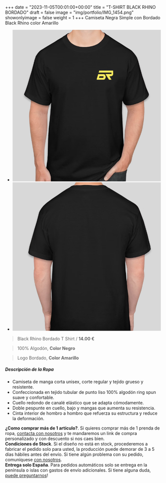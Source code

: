 +++
date = "2023-11-05T00:01:00+00:00"
title = "T-SHIRT BLACK RHINO BORDADO"
draft = false
image = "img/portfolio/IMG_1454.png"
showonlyimage = false
weight = 1
+++
Camiseta Negra Simple con Bordado Black Rhino color Amarillo

<section id="image-carousel" class="splide" aria-label="Beautiful Images">
  <div class="splide__track">
		<ul class="splide__list">
			<li class="splide__slide">
				<img src="/img/portfolio/IMG_1454.png" alt="" class="img-responsive" />
			</li>
			<li class="splide__slide">
				<img src="/img/portfolio/IMG_1454-BACK.png" alt="" class="img-responsive" />
			</li>
		</ul>
  </div>
</section>

<!-- <stripe-buy-button buy-button-id="buy_btn_1OEWIFJbgUfTyADg7TFPdeH5" publishable-key="pk_live_51J0NgaJbgUfTyADgmGvhm8jdFCyUKjNYXKAp31ypJBJUgOtduxslX2izO1uhhADBZoA7pWMHEBa17bZLfSOfS8ZF00aCIEt6Pb" /> -->

> Black Rhino Bordado T Shirt / **14.00 €**

> 100% Algodón, **Color Negro**

> Logo Bordado, **Color Amarillo**



##### Descripción de la Ropa

- Camiseta de manga corta unisex, corte regular y tejido grueso y resistente.
- Confeccionada en tejido tubular de punto liso 100% algodón ring spun suave y confortable.
- Cuello redondo de canalé elástico que se adapta cómodamente.
- Doble pespunte en cuello, bajo y mangas que aumenta su resistencia.
- Cinta interior de hombro a hombro que refuerza su estructura y reduce la deformación.

<div class="alert alert-info" role="alert">
  <strong>¿Como comprar más de 1 artículo?</strong>. Si quieres comprar más de 1 prenda de ropa, <a href="/contact">contacta con nosotros</a> y te mandaremos un link de compra personalizado y con descuento si nos caes bien.
</div>

<div class="alert alert-warning" role="alert">
  <strong>Condiciones de Stock</strong>. Si el diseño no está en stock, procederemos a fabricar el pedido solo para usted, la producción puede demorar de 3 a 5 días hábiles antes del envío. Si tiene algún problema con su pedido, comuníquese <a href="/contact">con nosotros</a>.
</div>

<div class="alert alert-danger" role="alert">
  <strong>Entrega solo España</strong>. Para pedidos automáticos solo se entrega en la península o islas con gastos de envío adicionales. Si tiene alguna duda, <a href="/contact">puede preguntarnos</a>!
</div>

